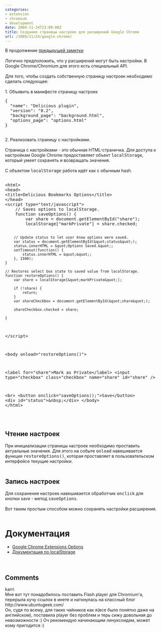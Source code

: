 ```yaml
---
categories:
- extension
- chromium
- development
date: 2009-11-24T23:09:00Z
title: Создание страницы настроек для расширений Google Chrome
url: /2009/11/24/google-chrome/
---
```


<div class='post'>
В продолжение <a href="http://atamanenko.blogspot.com/2009/11/delicious-bookmarks-google.html">предыдущей заметки</a><br />
<br />
Логично предположить, что у расширений могут быть настройки. В Google Chrome/Chromium для этого есть специальный API.<br />
<br />
Для того, чтобы создать собственную страницу настроек необходимо сделать следующее:<br />
<br />
1. Объявить в манифесте страницу настроек<br />
<pre class="brush:js; highlight: [5]">{
  "name": "Delicious plugin", 
  "version": "0.2", 
  "background_page": "background.html", 
  "options_page": "options.html"
}
</pre><br />
2. Реализовать страницу с настройками.<br />
<br />
Страница с настройками - это обычная HTML-страничка. Для доступа к настройкам Google Chrome предоставляет объект <tt>localStorage</tt>, который умеет сохранять и возвращать значения.<br />
<br />
С объектом <tt>localStorage</tt> работа идёт как с обычным hash. <br />
<br />
<pre class="brush:js; html-script: true; highlight:[09, 21, 20, 33, 41]">&lt;html&gt;
&lt;head&gt;
&lt;title&gt;Delicious Bookmarks Options&lt;/title&gt;
&lt;/head&gt;
&lt;script type=&quot;text/javascript&quot;&gt;
    // Saves options to localStorage.
    function saveOptions() {
        var share = document.getElementById(&quot;share&quot;);
        localStorage[&quot;markPrivate&quot;] = share.checked;

        // Update status to let user know options were saved.
        var status = document.getElementById(&quot;status&quot;);
        status.innerHTML = &quot;Options Saved.&quot;;
        setTimeout(function() {
            status.innerHTML = &quot;&quot;;
        }, 1500);
    }

    // Restores select box state to saved value from localStorage.
    function restoreOptions() {
        var share = localStorage[&quot;markPrivate&quot;];

        if (!share) {
            return;
        }
        var shareCheckbox = document.getElementById(&quot;share&quot;);

        shareCheckbox.checked = share;
        
    }
&lt;/script&gt;

&lt;body onload=&quot;restoreOptions()&quot;&gt;

&lt;label for=&quot;share&quot;&gt;Mark as Private&lt;/label&gt;
&lt;input type=&quot;checkbox&quot; class=&quot;checkbox&quot; name=&quot;share&quot; id=&quot;share&quot; /&gt;


&lt;br&gt;
&lt;button onclick=&quot;saveOptions();&quot;&gt;Save&lt;/button&gt;
&lt;div id=&quot;status&quot;&gt;&amp;nbsp;&lt;/div&gt;
&lt;/body&gt;
&lt;/html&gt;
</pre><br />
<h2>Чтение настроек</h2>При инициализации страницы настроек необходимо проставить актуальные значения. Для этого на событе <tt>onload</tt> навешивается функция <tt>restoreOptions()</tt>, которая проставляет в пользовательском интерфейсе текущие настройки. <br />
<br />
<h2>Запись настроек</h2>Для сохранения настроек навешивается обработчик <tt>onclick</tt> для кнопки save - метод <tt>saveOptions</tt>.<br />
<br />
Вот таким простым способом можно сохранять настройки расширения. <br />
<br />
<h1>Документация</h1><ul><li><a href="http://code.google.com/chrome/extensions/options.html">Google Chrome Extensions Options</a><br />
<li><a href="http://www.w3.org/TR/2009/WD-webstorage-20091029/#the-localstorage-attribute">Документация по localStorage</a></li><br />
<br />
</ul></div>
<h2>Comments</h2>
<div class='comments'>
<div class='comment'>
<div class='author'>karri</div>
<div class='content'>
Мне вот тут понадобилось поставить Flash player для Chromium&#39;a, перерыла кучу ссылок в инете и наткнулась на классный блог http://www.ubuntugeek.com/<br />Он, судя по всему, для таких чайников как я(все было понятно даже на английском), поставила player без проблем и терь сижу довольная до невозможности :) Оч рекомендую начинающим линуксоидам, может кому пригодится :)</div>
</div>
</div>
